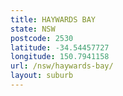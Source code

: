 ```yaml
---
title: HAYWARDS BAY
state: NSW
postcode: 2530
latitude: -34.54457727
longitude: 150.7941158
url: /nsw/haywards-bay/
layout: suburb
---
```

